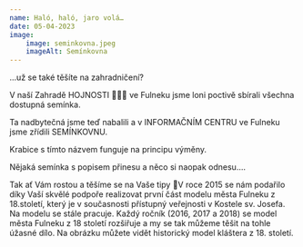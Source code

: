 ```yaml
---
name: Haló, haló, jaro volá… 
date: 05-04-2023
image:
    image: seminkovna.jpeg
    imageAlt: Semínkovna
---
```

...už se také těšíte na zahradničení?

V naší Zahradě HOJNOSTI 💚🌼🌿 ve Fulneku jsme loni poctivě sbírali všechna dostupná semínka.

Ta nadbytečná jsme teď nabalili a v INFORMAČNÍM CENTRU ve Fulneku jsme zřídili SEMÍNKOVNU.

Krabice s tímto názvem funguje na principu výměny.

Nějaká semínka s popisem přinesu a něco si naopak odnesu….

Tak ať Vám rostou a těšíme se na Vaše tipy 🤍V roce 2015 se nám podařilo díky Vaší skvělé podpoře realizovat první část modelu města Fulneku z 18.století, který je v současnosti přístupný veřejnosti v Kostele sv. Josefa. Na modelu se stále pracuje. Každý ročník (2016, 2017 a 2018) se model města Fulneku z 18 století rozšiřuje a my se tak můžeme těšit na tohle úžasné dílo. Na obrázku můžete vidět historický model kláštera z 18. století.
